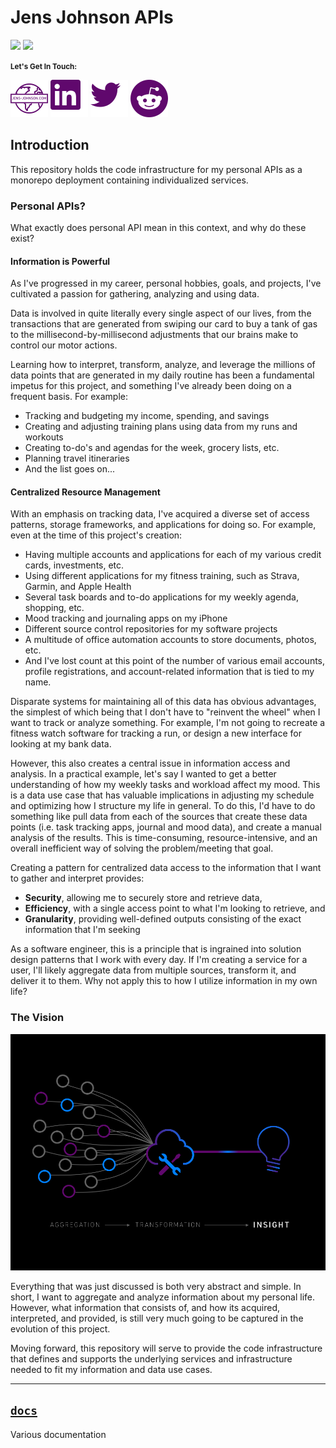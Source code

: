 # Jens Johnson APIs

![](https://img.shields.io/badge/v-0.1.0-blue?style=for-the-badge) ![](https://img.shields.io/github/languages/code-size/jens-johnson/jens-johnson-apis?style=for-the-badge)

<small><b>Let's Get In Touch:</b></small>

[![](docs/.images/icons/website.svg)](https://jens-johnson.com)
[![](docs/.images/icons/linkedin.svg)](https://www.linkedin.com/jens-johnson)
[![](docs/.images/icons/twitter.svg)](https://www.twitter.com/JensJohnson9)
[![](docs/.images/icons/reddit.svg)](https://www.reddit.com/user/jens-johnson)

## Introduction

This repository holds the code infrastructure for my personal APIs as a monorepo deployment containing 
individualized services.

### Personal APIs?

What exactly does personal API mean in this context, and why do these exist?

#### Information is Powerful

As I've progressed in my career, personal hobbies, goals, and projects, I've cultivated a passion for gathering, 
analyzing and using data.

Data is involved in quite literally every single aspect of our lives, from the transactions that are generated from 
swiping our card to buy a tank of gas to the millisecond-by-millisecond adjustments that our brains make to control 
our motor actions.

Learning how to interpret, transform, analyze, and leverage the millions of data points that are generated in my daily 
routine has been a fundamental impetus for this project, and something I've already been doing on a frequent basis. 
For example:

- Tracking and budgeting my income, spending, and savings
- Creating and adjusting training plans using data from my runs and workouts
- Creating to-do's and agendas for the week, grocery lists, etc.
- Planning travel itineraries
- And the list goes on...

#### Centralized Resource Management

With an emphasis on tracking data, I've acquired a diverse set of access patterns, storage frameworks, and 
applications for doing so. For example, even at the time of this project's creation:

- Having multiple accounts and applications for each of my various credit cards, investments, etc.
- Using different applications for my fitness training, such as Strava, Garmin, and Apple Health
- Several task boards and to-do applications for my weekly agenda, shopping, etc.
- Mood tracking and journaling apps on my iPhone
- Different source control repositories for my software projects
- A multitude of office automation accounts to store documents, photos, etc.
- And I've lost count at this point of the number of various email accounts, profile registrations, and 
  account-related information that is tied to my name.

Disparate systems for maintaining all of this data has obvious advantages, the simplest of which being that I don't 
have to "reinvent the wheel" when I want to track or analyze something. For example, I'm not going to recreate a 
fitness watch software for tracking a run, or design a new interface for looking at my bank data.

However, this also creates a central issue in information access and analysis. In a practical example, let's say I 
wanted to get a better understanding of how my weekly tasks and workload affect my mood. This is a data use case 
that has valuable implications in adjusting my schedule and optimizing how I structure my life in general. To do 
this, I'd have to do something like pull data from each of the sources that create these data points (i.e. task 
tracking apps, journal and mood data), and create a manual analysis of the results. This is time-consuming, 
resource-intensive, and an overall inefficient way of solving the problem/meeting that goal.

Creating a pattern for centralized data access to the information that I want to gather and interpret provides:

- **Security**, allowing me to securely store and retrieve data,
- **Efficiency**, with a single access point to what I'm looking to retrieve, and
- **Granularity**, providing well-defined outputs consisting of the exact information that I'm seeking

As a software engineer, this is a principle that is ingrained into solution design patterns that I work with every 
day. If I'm creating a service for a user, I'll likely aggregate data from multiple sources, transform it, and 
deliver it to them. Why not apply this to how I utilize information in my own life?

### The Vision

![](docs/.images/overview/api-vision.png)

Everything that was just discussed is both very abstract and simple. In short, I want to aggregate and analyze 
information about my personal life. However, what information that consists of, and how its acquired, interpreted, 
and provided, is still very much going to be captured in the evolution of this project.

Moving forward, this repository will serve to provide the code infrastructure that defines and supports the 
underlying services and infrastructure needed to fit my information and data use cases.

---

## [`docs`](docs)
Various documentation